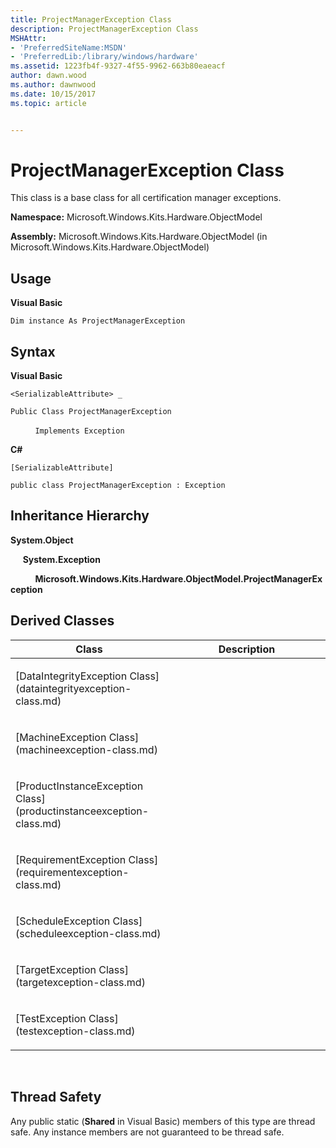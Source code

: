 ```yaml
---
title: ProjectManagerException Class
description: ProjectManagerException Class
MSHAttr:
- 'PreferredSiteName:MSDN'
- 'PreferredLib:/library/windows/hardware'
ms.assetid: 1223fb4f-9327-4f55-9962-663b80eaeacf
author: dawn.wood
ms.author: dawnwood
ms.date: 10/15/2017
ms.topic: article


---
```


# ProjectManagerException Class


This class is a base class for all certification manager exceptions.

**Namespace:** Microsoft.Windows.Kits.Hardware.ObjectModel

**Assembly:** Microsoft.Windows.Kits.Hardware.ObjectModel (in Microsoft.Windows.Kits.Hardware.ObjectModel)

## <span id="Usage"></span><span id="usage"></span><span id="USAGE"></span>Usage


**Visual Basic**

`Dim instance As ProjectManagerException`

## <span id="Syntax"></span><span id="syntax"></span><span id="SYNTAX"></span>Syntax


**Visual Basic**

`<SerializableAttribute> _`

`Public Class ProjectManagerException`

          `Implements Exception`

**C#**

`[SerializableAttribute]`

`public class ProjectManagerException : Exception`

## <span id="Inheritance_Hierarchy"></span><span id="inheritance_hierarchy"></span><span id="INHERITANCE_HIERARCHY"></span>Inheritance Hierarchy


**System.Object**

     **System.Exception**

          **Microsoft.Windows.Kits.Hardware.ObjectModel.ProjectManagerException**

## <span id="Derived_Classes"></span><span id="derived_classes"></span><span id="DERIVED_CLASSES"></span>Derived Classes


<table>
<colgroup>
<col width="50%" />
<col width="50%" />
</colgroup>
<thead>
<tr class="header">
<th>Class</th>
<th>Description</th>
</tr>
</thead>
<tbody>
<tr class="odd">
<td><p>[DataIntegrityException Class](dataintegrityexception-class.md)</p></td>
<td><p></p></td>
</tr>
<tr class="even">
<td><p>[MachineException Class](machineexception-class.md)</p></td>
<td><p></p></td>
</tr>
<tr class="odd">
<td><p>[ProductInstanceException Class](productinstanceexception-class.md)</p></td>
<td><p></p></td>
</tr>
<tr class="even">
<td><p>[RequirementException Class](requirementexception-class.md)</p></td>
<td><p></p></td>
</tr>
<tr class="odd">
<td><p>[ScheduleException Class](scheduleexception-class.md)</p></td>
<td><p></p></td>
</tr>
<tr class="even">
<td><p>[TargetException Class](targetexception-class.md)</p></td>
<td><p></p></td>
</tr>
<tr class="odd">
<td><p>[TestException Class](testexception-class.md)</p></td>
<td><p></p></td>
</tr>
</tbody>
</table>

 

## <span id="Thread_Safety"></span><span id="thread_safety"></span><span id="THREAD_SAFETY"></span>Thread Safety


Any public static (**Shared** in Visual Basic) members of this type are thread safe. Any instance members are not guaranteed to be thread safe.

 

 






